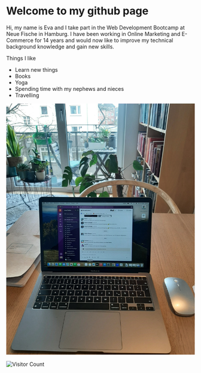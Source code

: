 # Welcome to my github page

Hi, my name is Eva and I take part in the Web Development Bootcamp at Neue Fische in Hamburg. I have been working in Online Marketing and E-Commerce for 14 years and would now like to improve my technical background knowledge and gain new skills. 

Things I like
- Learn new things
- Books
- Yoga
- Spending time with my nephews and nieces
- Travelling
  
![Bild von meinem Arbeitsplatz](https://raw.githubusercontent.com/evabergold/evabergold/main/20240325_094026.jpg)

![Visitor Count](https://profile-counter.glitch.me/{evabergold}/count.svg)
